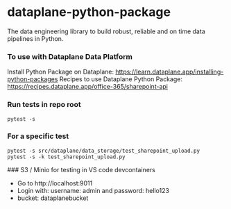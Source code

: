 # dataplane-python-package
The data engineering library to build robust, reliable and on time data pipelines in Python.

### To use with Dataplane Data Platform
Install Python Package on Dataplane: https://learn.dataplane.app/installing-python-packages
Recipes to use Dataplane Python Package: https://recipes.dataplane.app/office-365/sharepoint-api

### Run tests in repo root
```shell
pytest -s
```

### For a specific test
```shell
pytest -s src/dataplane/data_storage/test_sharepoint_upload.py
pytest -s -k test_sharepoint_upload.py
```

### S3 / Minio for testing in VS code devcontainers
* Go to http://localhost:9011
* Login with: username: admin and password: hello123
* bucket: dataplanebucket
